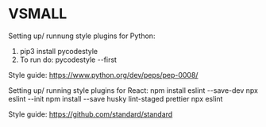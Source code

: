 # VSMALL

Setting up/ runnung style plugins for Python:
1. pip3 install pycodestyle
2. To run do: pycodestyle --first <fileName>

Style guide: https://www.python.org/dev/peps/pep-0008/

Setting up/ running style plugins for React:
npm install eslint --save-dev
npx eslint --init
npm install --save husky lint-staged prettier
npx eslint <your file>

Style guide: https://github.com/standard/standard
